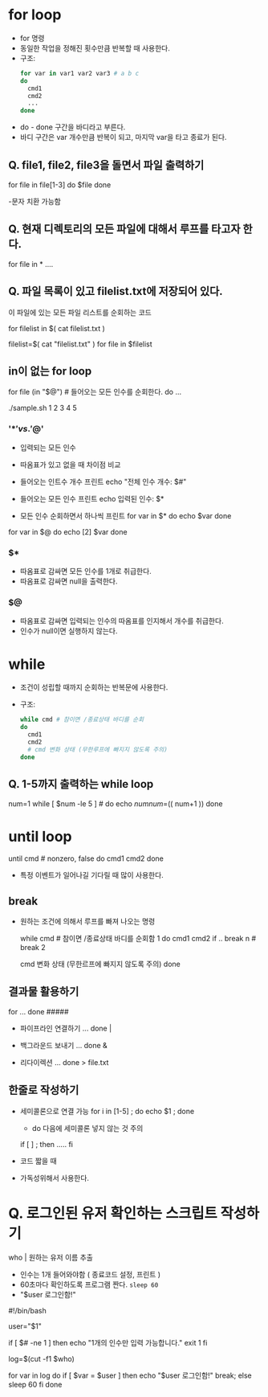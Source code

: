 # for loop
- for 명령
- 동일한 작업을 정해진 횟수만큼 반복할 때 사용한다.
- 구조:
    ```sh
    for var in var1 var2 var3 # a b c
    do
      cmd1
      cmd2
      ...
    done
    ```
- do - done 구간을 바디라고 부른다.
- 바디 구간은 var 개수만큼 반복이 되고, 마지막 var을 타고 종료가 된다.

## Q. file1, file2, file3을 돌면서 파일 출력하기

for file in file[1-3]
do
  $file
done

-문자 치환 가능함

## Q. 현재 디렉토리의 모든 파일에 대해서 루프를 타고자 한다.

for file in *
....

## Q. 파일 목록이 있고 filelist.txt에 저장되어 있다.
이 파일에 있는 모든 파일 리스트를 순회하는 코드

for filelist in $( cat filelist.txt )

filelist=$( cat "filelist.txt" )
for file in $filelist

## in이 없는 for loop
for file (in "$@") # 들어오는 모든 인수를 순회한다.
do
...

./sample.sh 1 2 3 4 5

### '$*' vs. '$@'
- 입력되는 모든 인수
- 따옴표가 있고 없을 때 차이점 비교

- 들어오는 인트수 개수 프린트
echo "전체 인수 개수: $#"

- 들어오는 모든 인수 프린트
echo 입력된 인수: $*

- 모든 인수 순회하면서 하나씩 프린트
for var in $*
do
  echo $var
done

for var in $@
do
  echo [2] $var
done

### $*
- 따옴표로 감싸면 모든 인수를 1개로 취급한다.
- 따옴표로 감싸면 null을 출력한다.
### $@
- 따옴표로 감싸면 입력되는 인수의 따옴표를 인지해서 개수를 취급한다.
- 인수가 null이면 실행하지 않는다.

# while
- 조건이 성립할 때까지 순회하는 반복문에 사용한다.
- 구조:
  
    ```sh
    while cmd # 참이면 /종료상태 바디를 순회
    do
      cmd1
      cmd2
      # cmd 변화 상태 (무한루프에 빠지지 않도록 주의)
    done
    ```

## Q. 1-5까지 출력하는 while loop

  num=1
  while [ $num -le 5 ] #
  do
    echo $num
    num =$(( num+1 ))
  done

# until loop
until cmd # nonzero, false
do
  cmd1
  cmd2
done

- 특정 이벤트가 일어나길 기다릴 때 많이 사용한다.

## break
- 원하는 조건에 의해서 루프를 빠져 나오는 명령
  
  while cmd # 참이면 /종료상태 바디를 순회함 1
  do
    cmd1
    cmd2
    if ..
      break n # break 2
      
     cmd 변화 상태 (무한르프에 빠지지 않도록 주의)
  done

## 결과물 활용하기
for
...
done #####

- 파이프라인 연결하기
  ...  done |

- 백그라운드 보내기
  ... done &

- 리다이렉션
  ... done > file.txt

## 한줄로 작성하기
- 세미콜론으로 연결 가능
  for i in [1-5] ; do echo $1 ; done
  - do 다음에 세미콜론 넣지 않는 것 주의

  if [ ] ; then
    .....
  fi
  
- 코드 짧을 때
- 가독성위해서 사용한다.

# Q. 로그인된 유저 확인하는 스크립트 작성하기

who | 원하는 유저 이름 추출

- 인수는 1개 들어와야함 ( 종료코드 설정, 프린트 )
- 60초마다 확인하도록 프로그램 짠다.
  `sleep 60`
- "$user 로그인함!"
  
#!/bin/bash

user="$1"

if [ $# -ne 1 ]
	then
	echo "1개의 인수만 입력 가능합니다."
	exit 1
fi

log=$(cut -f1 $who)

for var in log
do
if [ $var =  $user ]
	then
	echo "$user 로그인함!"
	break;
else
	sleep 60
fi
done


